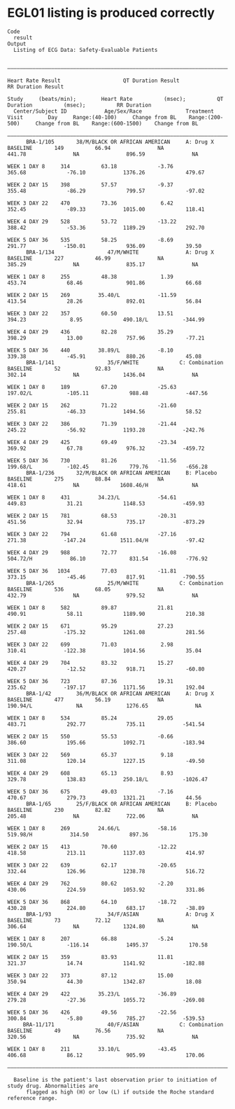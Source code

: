 # EGL01 listing is produced correctly

    Code
      result
    Output
      Listing of ECG Data: Safety-Evaluable Patients
      
      ————————————————————————————————————————————————————————————————————————————————————————————————————————————————————————————————————————————————————————————————————————————————————————————————————————————
                                                                                                    Heart Rate Result                    QT Duration Result                    RR Duration Result                 
                                                                                            Study     (beats/min);        Heart Rate          (msec);          QT Duration          (msec);          RR Duration  
      Center/Subject ID            Age/Sex/Race              Treatment          Visit        Day     Range:(40-100)     Change from BL    Range:(200-500)     Change from BL    Range:(600-1500)    Change from BL
      ————————————————————————————————————————————————————————————————————————————————————————————————————————————————————————————————————————————————————————————————————————————————————————————————————————————
          BRA-1/105       38/M/BLACK OR AFRICAN AMERICAN     A: Drug X        BASELINE       149          66.94               NA               441.78               NA               896.59               NA      
                                                                            WEEK 1 DAY 8     314          63.18             -3.76              365.68             -76.10            1376.26             479.67    
                                                                            WEEK 2 DAY 15    398          57.57             -9.37              355.48             -86.29             799.57             -97.02    
                                                                            WEEK 3 DAY 22    470          73.36              6.42              352.45             -89.33            1015.00             118.41    
                                                                            WEEK 4 DAY 29    528          53.72             -13.22             388.42             -53.36            1189.29             292.70    
                                                                            WEEK 5 DAY 36    535          58.25             -8.69              291.77            -150.01             936.09             39.50     
          BRA-1/134                 47/M/WHITE               A: Drug X        BASELINE       227          46.99               NA               385.29               NA               835.17               NA      
                                                                            WEEK 1 DAY 8     255          48.38              1.39              453.74             68.46              901.86             66.68     
                                                                            WEEK 2 DAY 15    269         35.40/L            -11.59             413.54             28.26              892.01             56.84     
                                                                            WEEK 3 DAY 22    357          60.50             13.51              394.23              8.95             490.18/L           -344.99    
                                                                            WEEK 4 DAY 29    436          82.28             35.29              398.29             13.00              757.96             -77.21    
                                                                            WEEK 5 DAY 36    440         38.89/L            -8.10              339.38             -45.91             880.26             45.08     
          BRA-1/141                 35/F/WHITE             C: Combination     BASELINE       52           92.83               NA               302.14               NA              1436.04               NA      
                                                                            WEEK 1 DAY 8     189          67.20             -25.63            197.02/L           -105.11             988.48            -447.56    
                                                                            WEEK 2 DAY 15    262          71.22             -21.60             255.81             -46.33            1494.56             58.52     
                                                                            WEEK 3 DAY 22    386          71.39             -21.44             245.22             -56.92            1193.28            -242.76    
                                                                            WEEK 4 DAY 29    425          69.49             -23.34             369.92             67.78              976.32            -459.72    
                                                                            WEEK 5 DAY 36    730          81.26             -11.56            199.68/L           -102.45             779.76            -656.28    
          BRA-1/236       32/M/BLACK OR AFRICAN AMERICAN     B: Placebo       BASELINE       275          88.84               NA               418.61               NA             1608.46/H              NA      
                                                                            WEEK 1 DAY 8     431         34.23/L            -54.61             449.83             31.21             1148.53            -459.93    
                                                                            WEEK 2 DAY 15    781          68.53             -20.31             451.56             32.94              735.17            -873.29    
                                                                            WEEK 3 DAY 22    794          61.68             -27.16             271.38            -147.24           1511.04/H            -97.42    
                                                                            WEEK 4 DAY 29    988          72.77             -16.08            504.72/H            86.10              831.54            -776.92    
                                                                            WEEK 5 DAY 36   1034          77.03             -11.81             373.15             -45.46             817.91            -790.55    
          BRA-1/265                 25/M/WHITE             C: Combination     BASELINE       536          68.05               NA               432.79               NA               979.52               NA      
                                                                            WEEK 1 DAY 8     582          89.87             21.81              490.91             58.11             1189.90             210.38    
                                                                            WEEK 2 DAY 15    671          95.29             27.23              257.48            -175.32            1261.08             281.56    
                                                                            WEEK 3 DAY 22    699          71.03              2.98              310.41            -122.38            1014.56             35.04     
                                                                            WEEK 4 DAY 29    704          83.32             15.27              420.27             -12.52             918.71             -60.80    
                                                                            WEEK 5 DAY 36    723          87.36             19.31              235.62            -197.17            1171.56             192.04    
          BRA-1/42        36/M/BLACK OR AFRICAN AMERICAN     A: Drug X        BASELINE       477          56.19               NA              190.94/L              NA              1276.65               NA      
                                                                            WEEK 1 DAY 8     534          85.24             29.05              483.71             292.77             735.11            -541.54    
                                                                            WEEK 2 DAY 15    550          55.53             -0.66              386.60             195.66            1092.71            -183.94    
                                                                            WEEK 3 DAY 22    569          65.37              9.18              311.08             120.14            1227.15             -49.50    
                                                                            WEEK 4 DAY 29    608          65.13              8.93              329.78             138.83            250.18/L           -1026.47   
                                                                            WEEK 5 DAY 36    675          49.03             -7.16              470.67             279.73            1321.21             44.56     
          BRA-1/65        25/F/BLACK OR AFRICAN AMERICAN     B: Placebo       BASELINE       230          82.82               NA               205.48               NA               722.06               NA      
                                                                            WEEK 1 DAY 8     269         24.66/L            -58.16            519.98/H            314.50             897.36             175.30    
                                                                            WEEK 2 DAY 15    413          70.60             -12.22             418.58             213.11            1137.03             414.97    
                                                                            WEEK 3 DAY 22    639          62.17             -20.65             332.44             126.96            1238.78             516.72    
                                                                            WEEK 4 DAY 29    762          80.62             -2.20              430.06             224.59            1053.92             331.86    
                                                                            WEEK 5 DAY 36    868          64.10             -18.72             430.28             224.80             683.17             -38.89    
          BRA-1/93                  34/F/ASIAN               A: Drug X        BASELINE       73           72.12               NA               306.64               NA              1324.80               NA      
                                                                            WEEK 1 DAY 8     207          66.88             -5.24             190.50/L           -116.14            1495.37             170.58    
                                                                            WEEK 2 DAY 15    359          83.93             11.81              321.37             14.74             1141.92            -182.88    
                                                                            WEEK 3 DAY 22    373          87.12             15.00              350.94             44.30             1342.87             18.08     
                                                                            WEEK 4 DAY 29    422         35.23/L            -36.89             279.28             -27.36            1055.72            -269.08    
                                                                            WEEK 5 DAY 36    426          49.56             -22.56             300.84             -5.80              785.27            -539.53    
         BRA-11/171                 40/F/ASIAN             C: Combination     BASELINE       49           76.56               NA               320.56               NA               735.92               NA      
                                                                            WEEK 1 DAY 8     211         33.10/L            -43.45             406.68             86.12              905.99             170.06    
      ————————————————————————————————————————————————————————————————————————————————————————————————————————————————————————————————————————————————————————————————————————————————————————————————————————————
      
      Baseline is the patient's last observation prior to initiation of study drug. Abnormalities are
          flagged as high (H) or low (L) if outside the Roche standard reference range.


